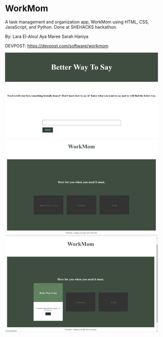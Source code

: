 # WorkMom
A task management and organization app, WorkMom using HTML, CSS, JavaScript, and Python. Done at SHEHACKS hackathon. 

By: 
Lara El-Aloul
Aya Maree
Sarah Haniya


DEVPOST:
https://devpost.com/software/workmom

![alt text](./img/BWTS.jpg "BWTS")
![alt text](./img/HomePage.jpg "HomePage")
![alt text](./img/HomePage2.jpg "HomePage2")

